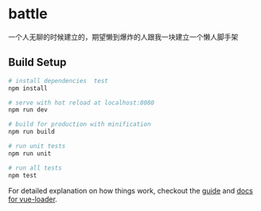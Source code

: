 # battle

一个人无聊的时候建立的，期望懒到爆炸的人跟我一块建立一个懒人脚手架


## Build Setup

``` bash
# install dependencies  test
npm install

# serve with hot reload at localhost:8080
npm run dev

# build for production with minification
npm run build

# run unit tests
npm run unit

# run all tests
npm test
```

For detailed explanation on how things work, checkout the [guide](http://vuejs-templates.github.io/webpack/) and [docs for vue-loader](http://vuejs.github.io/vue-loader).
